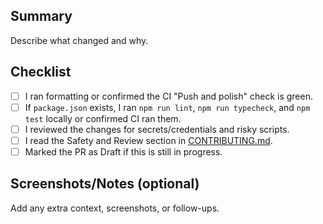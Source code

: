 <!-- Keep the title concise and action-oriented. -->

## Summary

Describe what changed and why.

## Checklist

- [ ] I ran formatting or confirmed the CI "Push and polish" check is green.
- [ ] If `package.json` exists, I ran `npm run lint`, `npm run typecheck`, and `npm test` locally or confirmed CI ran them.
- [ ] I reviewed the changes for secrets/credentials and risky scripts.
- [ ] I read the Safety and Review section in [CONTRIBUTING.md](../CONTRIBUTING.md).
- [ ] Marked the PR as Draft if this is still in progress.

## Screenshots/Notes (optional)

Add any extra context, screenshots, or follow-ups.

